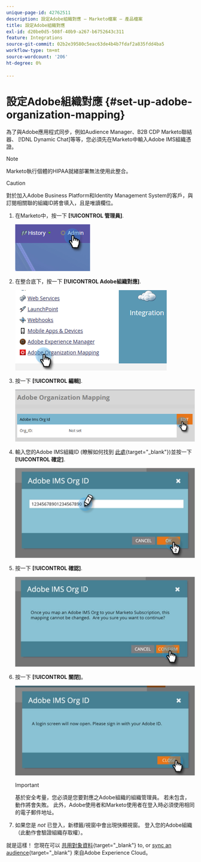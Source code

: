 ```yaml
---
unique-page-id: 42762511
description: 設定Adobe組織對應 — Marketo檔案 — 產品檔案
title: 設定Adobe組織對應
exl-id: d20be0d5-508f-40b9-a267-b6752643c311
feature: Integrations
source-git-commit: 02b2e39580c5eac63de4b4b7fdaf2a835fdd4ba5
workflow-type: tm+mt
source-wordcount: '206'
ht-degree: 0%

---
```


# 設定Adobe組織對應 {#set-up-adobe-organization-mapping}

為了與Adobe應用程式同步，例如Audience Manager、B2B CDP Marketo聯結器、 [!DNL Dynamic Chat]等等，您必須先在Marketo中輸入Adobe IMS組織憑證。

>[!NOTE]
>
>Marketo執行個體的HIPAA就緒部署無法使用此整合。

>[!CAUTION]
>
>對於加入Adobe Business Platform和Identity Management System的客戶，與訂閱相關聯的組織ID將會填入，且是唯讀欄位。

1. 在Marketo中，按一下 **[!UICONTROL 管理員]**.

   ![](assets/set-up-adobe-experience-cloud-audience-sharing-1.png)

1. 在整合底下，按一下 **[!UICONTROL Adobe組織對應]**.

   ![](assets/set-up-adobe-experience-cloud-audience-sharing-2.png)

1. 按一下 **[!UICONTROL 編輯]**.

   ![](assets/set-up-adobe-experience-cloud-audience-sharing-3.png)

1. 輸入您的Adobe IMS組織ID (瞭解如何找到 [此處](https://experienceleague.adobe.com/docs/control-panel/using/faq.html){target="_blank"})並按一下 **[!UICONTROL 確定]**.

   ![](assets/set-up-adobe-experience-cloud-audience-sharing-4.png)

1. 按一下 **[!UICONTROL 確認]**.

   ![](assets/set-up-adobe-experience-cloud-audience-sharing-5.png)

1. 按一下 **[!UICONTROL 關閉]**。

   ![](assets/set-up-adobe-experience-cloud-audience-sharing-6.png)

   >[!IMPORTANT]
   >
   >基於安全考量，您必須是您要對應之Adobe組織的組織管理員。 若未包含，動作將會失敗。 此外，Adobe使用者和Marketo使用者在登入時必須使用相同的電子郵件地址。

1. 如果您是 _not_ 已登入，新標籤/視窗中會出現快顯視窗。 登入您的Adobe組織（此動作會驗證組織存取權）。

就是這樣！ 您現在可以 [共用對象資料](/help/marketo/product-docs/core-marketo-concepts/smart-lists-and-static-lists/static-lists/send-a-list-to-adobe-experience-cloud.md){target="_blank"} to, or [sync an audience](/help/marketo/product-docs/adobe-experience-cloud-integrations/sync-an-audience-from-adobe-experience-cloud.md){target="_blank"} 來自Adobe Experience Cloud。
